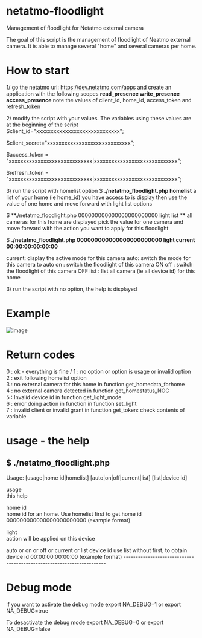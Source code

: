 # netatmo-floodlight
Management of floodlight for Netatmo external camera

The goal of this script is the management of floodlight of Neatmo external camera.
It is able to manage several "home" and several cameras per home.

# How to start 
1/ go the netatmo url: https://dev.netatmo.com/apps
   and create an application with the following scopes
   **read_presence write_presence access_presence**
   note the values of  client_id,  home_id, access_token and refresh_token

2/ modify the script with your values. The variables using these values are at the beginning of the script
$client_id="xxxxxxxxxxxxxxxxxxxxxxxxxxxxx";

$client_secret="xxxxxxxxxxxxxxxxxxxxxxxxxxxxx";

$access_token = "xxxxxxxxxxxxxxxxxxxxxxxxxxxxx|xxxxxxxxxxxxxxxxxxxxxxxxxxxxx";

$refresh_token = "xxxxxxxxxxxxxxxxxxxxxxxxxxxxx|xxxxxxxxxxxxxxxxxxxxxxxxxxxxx";

3/ run the script with homelist option
  $ **./netatmo_floodlight.php homelist**
  a list of your home  (ie home_id) you have access to is display
  then
  use the value of one home and move forward with light list options 

  $ **./netatmo_floodlight.php 000000000000000000000000 light list **
  all cameras for this home are displayed 
  pick the value for one camera and move forward with the action you want to apply for this floodlight

  $ **./netatmo_floodlight.php 000000000000000000000000 light current  00:00:00:00:00:00**

  current: display the active mode for this camera
  auto:  switch the mode for this camera to auto
  on  : switch the floodlight of this camera ON
  off  : switch the floodlight of this camera OFF
  list : list all camera (ie all device id) for this home

3/ run the script with no option, the help is displayed

# Example
![image](https://github.com/Phil353556/netatmo-floodlight/assets/64729485/dfcf15e6-2dfa-45e8-8136-8bb6d81f7972)

# Return codes 

0 : ok  - everything is fine                                                                     /
1 : no option or option is usage or invalid option                           
2 : exit following homelist option                                           
3 : no external camera for this home in function get_homedata_forhome        
4 : no external camera detected in function get_homestatus_NOC               
5 : Invalid device id in function get_light_mode                             
6 : error doing action in function in function set_light                     
7 : invalid client or invalid grant in function get_token: check contents of variable


# usage - the help
$ ./netatmo_floodlight.php 
 ---------------------------------------------------------------------- 
 Usage: [usage|home id|homelist] <light> [auto|on|off|current|list] [list|device id] 
                                                                        
 usage                                                                  
          this help                                                     
                                                                        
 home id                                                                
          home id for an home. Use homelist first to get home id        
          000000000000000000000000 (example format)                     
                                                                        
 light                                                                  
          action will be applied on this device                         
                                                                        
 <light action>                                                         
          auto or on or off or current or list                                                                                                                                              
device id                                                              
          use list without <device id> first, to obtain device id       
          00:00:00:00:00:00 (example format)                            
 ---------------------------------------------------------------------- 
 
# Debug mode
if you want to activate the debug mode 
export  NA_DEBUG=1 
or
export NA_DEBUG=true

To desactivate the debug mode
export  NA_DEBUG=0
or
export NA_DEBUG=false
